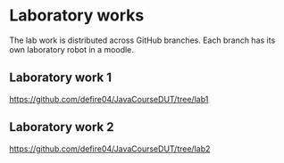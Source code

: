 # Laboratory works

The lab work is distributed across GitHub branches. Each branch has its own laboratory robot in a moodle.

## Laboratory work 1 
https://github.com/defire04/JavaCourseDUT/tree/lab1


## Laboratory work 2
https://github.com/defire04/JavaCourseDUT/tree/lab2

